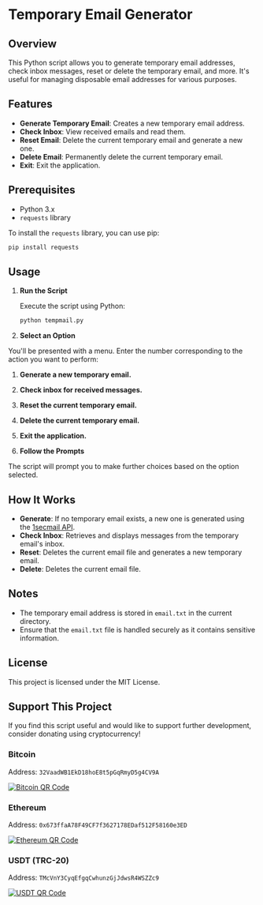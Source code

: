 # Temporary Email Generator

## Overview

This Python script allows you to generate temporary email addresses, check inbox messages, reset or delete the temporary email, and more. It's useful for managing disposable email addresses for various purposes.

## Features

- **Generate Temporary Email**: Creates a new temporary email address.
- **Check Inbox**: View received emails and read them.
- **Reset Email**: Delete the current temporary email and generate a new one.
- **Delete Email**: Permanently delete the current temporary email.
- **Exit**: Exit the application.

## Prerequisites

- Python 3.x
- `requests` library

To install the `requests` library, you can use pip:

```bash
pip install requests

```

## Usage

1. **Run the Script**

   Execute the script using Python:

   ```bash
   python tempmail.py
   ```

2. **Select an Option**

You'll be presented with a menu. Enter the number corresponding to the action you want to perform:

1. **Generate a new temporary email.**
2. **Check inbox for received messages.**
3. **Reset the current temporary email.**
4. **Delete the current temporary email.**
5. **Exit the application.**

3. **Follow the Prompts**

The script will prompt you to make further choices based on the option selected.

## How It Works

- **Generate**: If no temporary email exists, a new one is generated using the [1secmail API](https://www.1secmail.com/).
- **Check Inbox**: Retrieves and displays messages from the temporary email's inbox.
- **Reset**: Deletes the current email file and generates a new temporary email.
- **Delete**: Deletes the current email file.

## Notes

- The temporary email address is stored in `email.txt` in the current directory.
- Ensure that the `email.txt` file is handled securely as it contains sensitive information.

## License

This project is licensed under the MIT License.

## Support This Project

If you find this script useful and would like to support further development, consider donating using cryptocurrency!

### Bitcoin
Address: `32VaadWB1EkD18hoE8t5pGqRmyD5g4CV9A`

[![Bitcoin QR Code](https://github.com/user-attachments/assets/83bbedff-f793-4797-9a50-391ab8a2a838)](https://github.com/user-attachments/assets/83bbedff-f793-4797-9a50-391ab8a2a838)

### Ethereum
Address: `0x673ffaA78F49CF7f3627178EDaf512F58160e3ED`

[![Ethereum QR Code](https://github.com/user-attachments/assets/e537afb6-cc0f-4ef6-9beb-0a9002a32014)](https://github.com/user-attachments/assets/e537afb6-cc0f-4ef6-9beb-0a9002a32014)


### USDT (TRC-20)
Address: `TMcVnY3CyqEfgqCwhunzGjJdwsR4WSZZc9`

[![USDT QR Code](https://github.com/user-attachments/assets/d4666b3a-bbca-42d5-85c0-df4e21b96203)](https://github.com/user-attachments/assets/d4666b3a-bbca-42d5-85c0-df4e21b96203)
